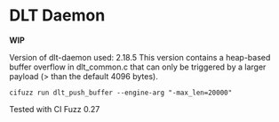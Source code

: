 # DLT Daemon

**WIP**

Version of dlt-daemon used: 2.18.5
This version contains a heap-based buffer overflow in dlt_common.c that can only be triggered by a larger payload (> than the default 4096 bytes).

`cifuzz run dlt_push_buffer --engine-arg "-max_len=20000"`

Tested with CI Fuzz 0.27
